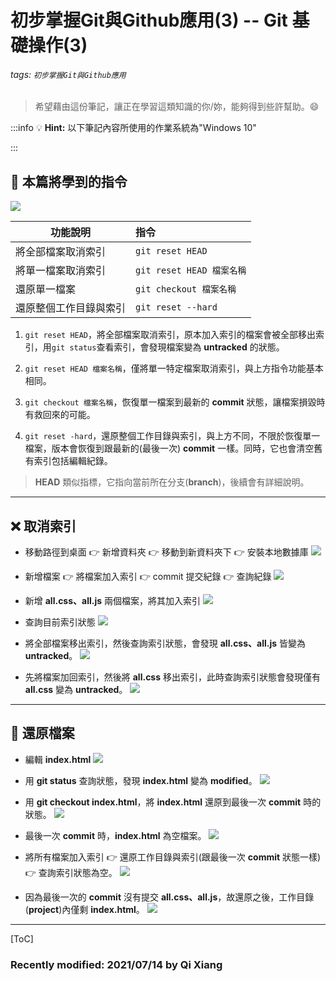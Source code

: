 # 初步掌握Git與Github應用(3) -- Git 基礎操作(3)

###### tags: `初步掌握Git與Github應用`

> 希望藉由這份筆記，讓正在學習這類知識的你/妳，能夠得到些許幫助。:smile: 

:::info
:bulb: **Hint:** 以下筆記內容所使用的作業系統為"Windows 10"

:::

## :memo: 本篇將學到的指令

![](https://i.imgur.com/mKYcCHQ.png)

| 功能說明          | 指令               |
| ----------------- |:----------------------- |
|   將全部檔案取消索引   |  `git reset HEAD`   |
| 將單一檔案取消索引 |   `git reset HEAD 檔案名稱`   |
|    還原單一檔案   |  `git checkout 檔案名稱`   |
|     還原整個工作目錄與索引    |  `git reset --hard`  | 

1. `git reset HEAD`，將全部檔案取消索引，原本加入索引的檔案會被全部移出索引，用`git status`查看索引，會發現檔案變為 **untracked** 的狀態。

2. `git reset HEAD 檔案名稱`，僅將單一特定檔案取消索引，與上方指令功能基本相同。

3. `git checkout 檔案名稱`，恢復單一檔案到最新的 **commit** 狀態，讓檔案損毀時有救回來的可能。

4. `git reset -hard`，還原整個工作目錄與索引，與上方不同，不限於恢復單一檔案，版本會恢復到跟最新的(最後一次) **commit** 一樣。同時，它也會清空舊有索引包括編輯紀錄。

> **HEAD** 類似指標，它指向當前所在分支(**branch**)，後續會有詳細說明。

---

## :x: 取消索引

* 移動路徑到桌面 :point_right: 新增資料夾 :point_right: 移動到新資料夾下 :point_right: 安裝本地數據庫
![](https://i.imgur.com/dEXhozf.png)

* 新增檔案 :point_right: 將檔案加入索引 :point_right: commit 提交紀錄  :point_right: 查詢紀錄
![](https://i.imgur.com/XXC7SAz.png)

* 新增 **all.css、all.js** 兩個檔案，將其加入索引
![](https://i.imgur.com/SHjCRSM.png)

* 查詢目前索引狀態
![](https://i.imgur.com/A8Bk8Qk.png)

* 將全部檔案移出索引，然後查詢索引狀態，會發現 **all.css、all.js** 皆變為 **untracked**。
![](https://i.imgur.com/n7JsrJ3.png)

* 先將檔案加回索引，然後將 **all.css** 移出索引，此時查詢索引狀態會發現僅有 **all.css** 變為 **untracked**。
![](https://i.imgur.com/5v8xK88.png)

---

## :arrows_counterclockwise: 還原檔案

* 編輯 **index.html**
![](https://i.imgur.com/jqVBA5T.png)

* 用 **git status** 查詢狀態，發現 **index.html** 變為 **modified**。
![](https://i.imgur.com/ZewYkPC.png)

* 用 **git checkout index.html**，將 **index.html** 還原到最後一次 **commit** 時的狀態。
![](https://i.imgur.com/ppRqDOx.png)

* 最後一次 **commit** 時，**index.html** 為空檔案。
![](https://i.imgur.com/wW0worN.png)

* 將所有檔案加入索引  :point_right: 還原工作目錄與索引(跟最後一次 **commit** 狀態一樣)  :point_right: 查詢索引狀態為空。
![](https://i.imgur.com/YSouyll.png)

* 因為最後一次的 **commit** 沒有提交 **all.css、all.js**，故還原之後，工作目錄(**project**)內僅剩 **index.html**。
![](https://i.imgur.com/VL2xovz.png)

---

[ToC]

### Recently modified: 2021/07/14 by Qi Xiang

